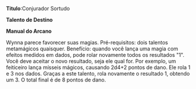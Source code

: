 **Titulo**:Conjurador Sortudo

**Talento de Destino**

**Manual do Arcano**

 Wynna parece favorecer suas magias. Pré-requisitos: dois talentos metamágicos quaisquer. Benefício: quando você lança uma magia com efeitos medidos em dados, pode rolar novamente todos os resultados "1". Você deve aceitar o novo resultado, seja ele qual for. Por exemplo, um feiticeiro lança mísseis mágicos, causando 2d4+2 pontos de dano. Ele rola 1 e 3 nos dados. Graças a este talento, rola novamente o resultado 1, obtendo um 3. O total final é de 8 pontos de dano.